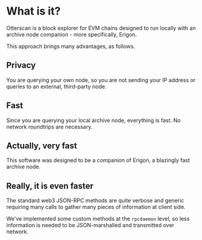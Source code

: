 # What is it?

Otterscan is a block explorer for EVM chains designed to run locally with an archive node companion - more specifically, Erigon.

This approach brings many advantages, as follows.

## Privacy

You are querying your own node, so you are not sending your IP address or queries to an external, third-party node.

## Fast

Since you are querying your local archive node, everything is fast. No network roundtrips are necessary.

## Actually, very fast

This software was designed to be a companion of Erigon, a blazingly fast archive node.

## Really, it is even faster

The standard web3 JSON-RPC methods are quite verbose and generic requiring many calls to gather many pieces of information at client side.

We've implemented some custom methods at the `rpcdaemon` level, so less information is needed to be JSON-marshalled and transmitted over network.
